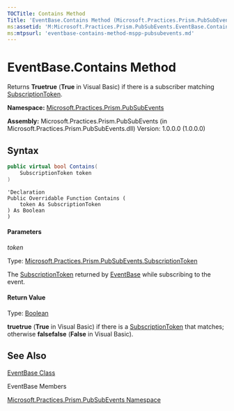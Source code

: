 ```yaml
---
TOCTitle: Contains Method
Title: 'EventBase.Contains Method (Microsoft.Practices.Prism.PubSubEvents)'
ms:assetid: 'M:Microsoft.Practices.Prism.PubSubEvents.EventBase.Contains(Microsoft.Practices.Prism.PubSubEvents.SubscriptionToken)'
ms:mtpsurl: 'eventbase-contains-method-mspp-pubsubevents.md'
---
```


# EventBase.Contains Method

Returns **Truetrue** (**True** in Visual Basic) if there is a subscriber matching [SubscriptionToken](https://msdn.microsoft.com/en-us/library/microsoft.practices.prism.pubsubevents.subscriptiontoken(v=pandp.50)).

**Namespace:** [Microsoft.Practices.Prism.PubSubEvents](https://msdn.microsoft.com/en-us/library/microsoft.practices.prism.pubsubevents(v=pandp.50))

**Assembly:** Microsoft.Practices.Prism.PubSubEvents (in Microsoft.Practices.Prism.PubSubEvents.dll) Version: 1.0.0.0 (1.0.0.0)

## Syntax

```C#
public virtual bool Contains(
	SubscriptionToken token
)
```
```VB
'Declaration
Public Overridable Function Contains ( 
	token As SubscriptionToken
) As Boolean
)
```

#### Parameters

*token*

Type: [Microsoft.Practices.Prism.PubSubEvents.SubscriptionToken](https://msdn.microsoft.com/en-us/library/microsoft.practices.prism.pubsubevents.subscriptiontoken(v=pandp.50))

The [SubscriptionToken](https://msdn.microsoft.com/en-us/library/microsoft.practices.prism.pubsubevents.subscriptiontoken(v=pandp.50)) returned by [EventBase](https://msdn.microsoft.com/en-us/library/microsoft.practices.prism.pubsubevents.eventbase(v=pandp.50)) while subscribing to the event.

#### Return Value

Type: [Boolean](http://msdn2.microsoft.com/en-us/library/a28wyd50)

**truetrue** (**True** in Visual Basic) if there is a [SubscriptionToken](https://msdn.microsoft.com/en-us/library/microsoft.practices.prism.pubsubevents.subscriptiontoken(v=pandp.50)) that matches; otherwise **falsefalse** (**False** in Visual Basic).

## See Also

[EventBase Class](https://msdn.microsoft.com/en-us/library/microsoft.practices.prism.pubsubevents.eventbase(v=pandp.50))

EventBase Members

[Microsoft.Practices.Prism.PubSubEvents Namespace](https://msdn.microsoft.com/en-us/library/microsoft.practices.prism.pubsubevents(v=pandp.50))

